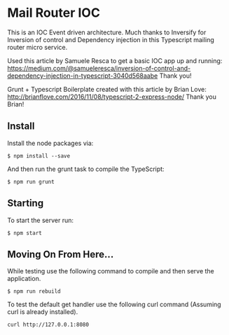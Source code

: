 # Mail Router IOC 

This is an IOC Event driven architecture. 
Much thanks to Inversify for Inversion of control and Dependency injection in this Typescript mailing router micro service. 

Used this article by Samuele Resca to get a basic IOC app up and running: https://medium.com/@samueleresca/inversion-of-control-and-dependency-injection-in-typescript-3040d568aabe Thank you! 

Grunt + Typescript Boilerplate created with this article by Brian Love: http://brianflove.com/2016/11/08/typescript-2-express-node/
Thank you Brian! 

## Install

Install the node packages via:

`$ npm install --save`

And then run the grunt task to compile the TypeScript:

`$ npm run grunt`

## Starting

To start the server run:

`$ npm start`

## Moving On From Here...

While testing use the following command to compile and then serve the application. 

`$ npm run rebuild`

To test the default get handler use the following curl command (Assuming curl is already installed).

`curl http://127.0.0.1:8080`


